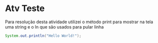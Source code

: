 # Atv Teste
Para resolução desta atividade utilizei o método print para mostrar na tela uma string e o ln  que são usados para pular linha

~~~java 
System.out.println("Hello World!");
~~~~